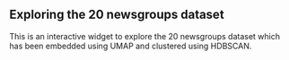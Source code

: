 ## Exploring the 20 newsgroups dataset

This is an interactive widget to explore the 20 newsgroups dataset which has been embedded using UMAP and clustered using HDBSCAN.
